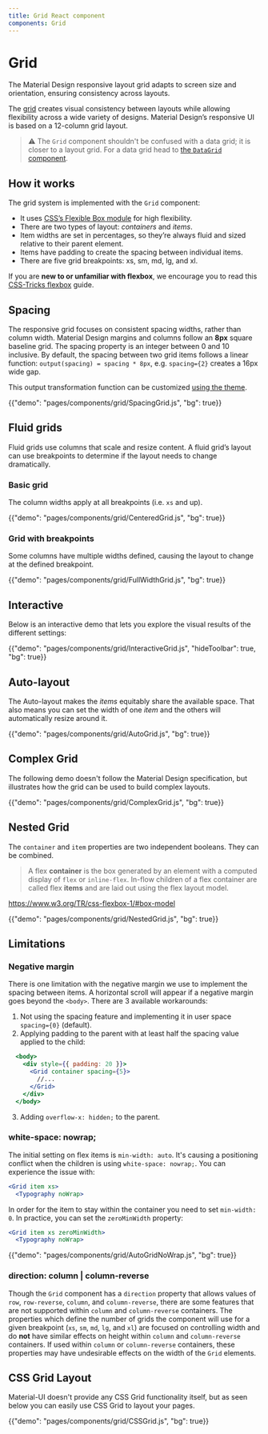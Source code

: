 ```yaml
---
title: Grid React component
components: Grid
---
```


# Grid

<p class="description">The Material Design responsive layout grid adapts to screen size and orientation, ensuring consistency across layouts.</p>

The [grid](https://material.io/design/layout/responsive-layout-grid.html) creates visual consistency between layouts while allowing flexibility across a wide variety of designs.
Material Design’s responsive UI is based on a 12-column grid layout.

> ⚠️ The `Grid` component shouldn't be confused with a data grid; it is closer to a layout grid. For a data grid head to [the `DataGrid` component](/components/data-grid/).

## How it works

The grid system is implemented with the `Grid` component:

- It uses [CSS’s Flexible Box module](https://www.w3.org/TR/css-flexbox-1/) for high flexibility.
- There are two types of layout: *containers* and *items*.
- Item widths are set in percentages, so they’re always fluid and sized relative to their parent element.
- Items have padding to create the spacing between individual items.
- There are five grid breakpoints: xs, sm, md, lg, and xl.

If you are **new to or unfamiliar with flexbox**, we encourage you to read this [CSS-Tricks flexbox](https://css-tricks.com/snippets/css/a-guide-to-flexbox/) guide.

## Spacing

The responsive grid focuses on consistent spacing widths, rather than column width.
Material Design margins and columns follow an **8px** square baseline grid.
The spacing property is an integer between 0 and 10 inclusive.
By default, the spacing between two grid items follows a linear function: `output(spacing) = spacing * 8px`, e.g. `spacing={2}` creates a 16px wide gap.

This output transformation function can be customized [using the theme](/customization/spacing/).

{{"demo": "pages/components/grid/SpacingGrid.js", "bg": true}}

## Fluid grids

Fluid grids use columns that scale and resize content. A fluid grid’s layout can use breakpoints to determine if the layout needs to change dramatically.

### Basic grid

The column widths apply at all breakpoints (i.e. `xs` and up).

{{"demo": "pages/components/grid/CenteredGrid.js", "bg": true}}

### Grid with breakpoints

Some columns have multiple widths defined, causing the layout to change at the defined breakpoint.

{{"demo": "pages/components/grid/FullWidthGrid.js", "bg": true}}

## Interactive

Below is an interactive demo that lets you explore the visual results of the different settings:

{{"demo": "pages/components/grid/InteractiveGrid.js", "hideToolbar": true, "bg": true}}

## Auto-layout

The Auto-layout makes the *items* equitably share the available space.
That also means you can set the width of one *item* and the others will automatically resize around it.

{{"demo": "pages/components/grid/AutoGrid.js", "bg": true}}

## Complex Grid

The following demo doesn't follow the Material Design specification, but illustrates how the grid can be used to build complex layouts.

{{"demo": "pages/components/grid/ComplexGrid.js", "bg": true}}

## Nested Grid

The `container` and `item` properties are two independent booleans. They can be combined.

> A flex **container** is the box generated by an element with a computed display of `flex` or `inline-flex`. In-flow children of a flex container are called flex **items** and are laid out using the flex layout model.

https://www.w3.org/TR/css-flexbox-1/#box-model

{{"demo": "pages/components/grid/NestedGrid.js", "bg": true}}

## Limitations

### Negative margin

There is one limitation with the negative margin we use to implement the spacing between items.
A horizontal scroll will appear if a negative margin goes beyond the `<body>`.
There are 3 available workarounds:
1. Not using the spacing feature and implementing it in user space `spacing={0}` (default).
2. Applying padding to the parent with at least half the spacing value applied to the child:
```jsx
  <body>
    <div style={{ padding: 20 }}>
      <Grid container spacing={5}>
        //...
      </Grid>
    </div>
  </body>
```
3. Adding `overflow-x: hidden;` to the parent.

### white-space: nowrap;

The initial setting on flex items is `min-width: auto`.
It's causing a positioning conflict when the children is using `white-space: nowrap;`.
You can experience the issue with:
```jsx
<Grid item xs>
  <Typography noWrap>
```

In order for the item to stay within the container you need to set `min-width: 0`.
In practice, you can set the `zeroMinWidth` property:
```jsx
<Grid item xs zeroMinWidth>
  <Typography noWrap>
```

{{"demo": "pages/components/grid/AutoGridNoWrap.js", "bg": true}}

### direction: column | column-reverse

Though the `Grid` component has a `direction` property that allows values of `row`, `row-reverse`, `column`, and `column-reverse`,
there are some features that are not supported within `column` and `column-reverse` containers.
The properties which define the number of grids the component will use for a given breakpoint
(`xs`, `sm`, `md`, `lg`, and `xl`) are focused on controlling width
and do **not** have similar effects on height within `column` and `column-reverse` containers.
If used within `column` or `column-reverse` containers, these properties may have undesirable effects on the width of the `Grid` elements.

## CSS Grid Layout

Material-UI doesn't provide any CSS Grid functionality itself, but as seen below you can easily use CSS Grid to layout your pages.

{{"demo": "pages/components/grid/CSSGrid.js", "bg": true}}
